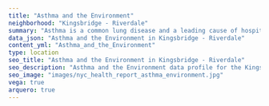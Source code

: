 ```yaml
---
title: "Asthma and the Environment"
neighborhood: "Kingsbridge - Riverdale"
summary: "Asthma is a common lung disease and a leading cause of hospitalizations for children under 15 years old. This report provides a summary of asthma indicators by neighborhood. It also describes housing and neighborhood characteristics that can make asthma worse."
data_json: "Asthma and the Environment in Kingsbridge - Riverdale"
content_yml: "Asthma_and_the_Environment"
type: location
seo_title: "Asthma and the Environment in Kingsbridge - Riverdale"
seo_description: "Asthma and the Environment data profile for the Kingsbridge - Riverdale neighborhood of NYC."
seo_image: "images/nyc_health_report_asthma_environment.jpg"
vega: true
arquero: true
---
```

